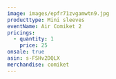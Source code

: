 ```yaml
---
image: images/epfr71zvgamwtn9.jpg
producttype: Mini sleeves
eventName: Air Comiket 2
pricings:
  - quantity: 1
    price: 25
onsale: true
asin: s-FSHv2DQLX
merchandise: comiket
---
```

